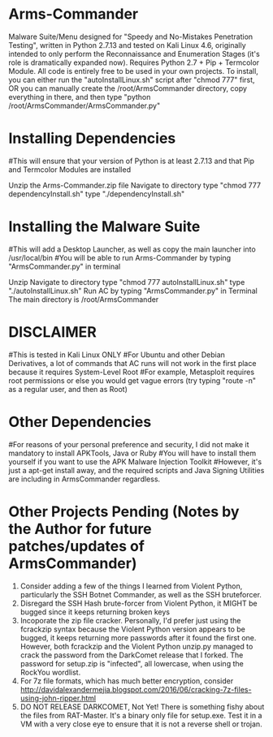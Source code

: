 # Arms-Commander
Malware Suite/Menu designed for "Speedy and No-Mistakes Penetration Testing", written in Python 2.7.13 and tested on Kali Linux 4.6, originally intended to only perform the Reconnaissance and Enumeration Stages (it's role is dramatically expanded now). Requires Python 2.7 + Pip + Termcolor Module. All code is entirely free to be used in your own projects. To install, you can either run the "autoInstallLinux.sh" script after "chmod 777" first, OR you can manually create the /root/ArmsCommander directory, copy everything in there, and then type "python /root/ArmsCommander/ArmsCommander.py"

# Installing Dependencies
#This will ensure that your version of Python is at least 2.7.13 and that Pip and Termcolor Modules are installed

Unzip the Arms-Commander.zip file
Navigate to directory
type "chmod 777 dependencyInstall.sh"
type "./dependencyInstall.sh"

# Installing the Malware Suite
#This will add a Desktop Launcher, as well as copy the main launcher into /usr/local/bin
#You will be able to run Arms-Commander by typing "ArmsCommander.py" in terminal

Unzip
Navigate to directory
type "chmod 777 autoInstallLinux.sh"
type "./autoInstallLinux.sh"
Run AC by typing "ArmsCommander.py" in Terminal
The main directory is /root/ArmsCommander

# DISCLAIMER
#This is tested in Kali Linux ONLY
#For Ubuntu and other Debian Derivatives, a lot of commands that AC runs will not work in the first place because it requires System-Level Root
#For example, Metasploit requires root permissions or else you would get vague errors (try typing "route -n" as a regular user, and then as Root)

# Other Dependencies
#For reasons of your personal preference and security, I did not make it mandatory to install APKTools, Java or Ruby
#You will have to install them yourself if you want to use the APK Malware Injection Toolkit
#However, it's just a apt-get install away, and the required scripts and Java Signing Utilities are including in ArmsCommander regardless.

# Other Projects Pending (Notes by the Author for future patches/updates of ArmsCommander)
1. Consider adding a few of the things I learned from Violent Python, particularly the SSH Botnet Commander, as well as the SSH bruteforcer.
2. Disregard the SSH Hash brute-forcer from Violent Python, it MIGHT be bugged since it keeps returning broken keys
3. Incoporate the zip file cracker. Personally, I'd prefer just using the fcrackzip syntax because the Violent Python version appears to be bugged, it keeps returning more passwords after it found the first one. However, both fcrackzip and the Violent Python unzip.py managed to crack the password from the DarkComet release that I forked. The password for setup.zip is "infected", all lowercase, when using the RockYou wordlist.
4. For 7z file formats, which has much better encryption, consider http://davidalexandermejia.blogspot.com/2016/06/cracking-7z-files-using-john-ripper.html
5. DO NOT RELEASE DARKCOMET, Not Yet! There is something fishy about the files from RAT-Master. It's a binary only file for setup.exe. Test it in a VM with a very close eye to ensure that it is not a reverse shell or trojan. 
